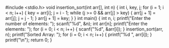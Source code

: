 #include <stdio.h>
void insertion_sort(int arr[], int n) {
    int i, key, j;
    for (i = 1; i < n; i++) {
        key = arr[i];
        j = i - 1;
        while (j >= 0 && arr[j] > key) {
            arr[j + 1] = arr[j];
            j = j - 1;
        }
        arr[j + 1] = key;
    }
}
int main() {
    int n, i;
    printf("Enter the number of elements: ");
    scanf("%d", &n);
    int arr[n];
    printf("Enter the elements: ");
    for (i = 0; i < n; i++) {
        scanf("%d", &arr[i]);
    }
    insertion_sort(arr, n);
    printf("Sorted Array: ");
    for (i = 0; i < n; i++) {
        printf("%d ", arr[i]);
    }
    printf("\n");
    return 0;
}

